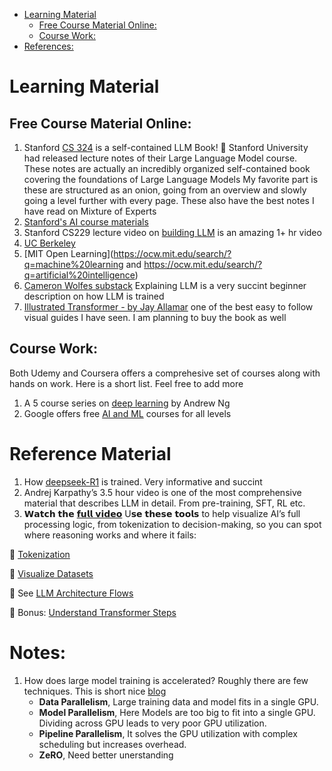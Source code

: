 <!-- TOC start (generated with https://github.com/derlin/bitdowntoc) -->

- [Learning Material ](#learning-material)
   * [Free Course Material Online:](#free-course-material-online)
   * [Course Work:](#course-work)
- [References:](#reference-material)
     

<!-- TOC end -->

# Learning Material 

## Free Course Material Online:
1. Stanford [CS 324](https://stanford-cs324.github.io/winter2022/lectures/) is a self-contained LLM Book! 🙏 Stanford University had released lecture notes of their Large Language Model course. These notes are actually an incredibly organized self-contained book covering the foundations of Large Language Models
 My favorite part is these are structured as an onion, going from an overview and slowly going a level further with every page. These also have the best notes I have read on Mixture of Experts
1. [Stanford's AI course materials](https://ai.stanford.edu/courses/)
2. Stanford CS229 lecture video on [building LLM](https://www.youtube.com/watch?v=9vM4p9NN0Ts&ab_channel=StanfordOnline) is an amazing 1+ hr video
1. [UC Berkeley](http://ai.berkeley.edu/home.html) 
1. [MIT Open Learning](https://ocw.mit.edu/search/?q=machine%20learning and https://ocw.mit.edu/search/?q=artificial%20intelligence)
1. [Cameron Wolfes substack](https://cameronrwolfe.substack.com/p/explaining-chatgpt-to-anyone-in-20) Explaining LLM is a very succint beginner description on how LLM is trained 
1. [Illustrated Transformer -  by Jay Allamar](https://jalammar.github.io/illustrated-transformer/) one of the best easy to follow visual guides I have seen. I am planning to buy the book as well

## Course Work:
Both Udemy and Coursera offers a comprehesive set of courses along with hands on work. Here is a short list. Feel free to add more

1. A 5 course series on [deep learning](https://www.coursera.org/specializations/deep-learning) by Andrew Ng
2. Google offers free [AI and ML](https://cloud.google.com/learn/training/machinelearning-ai) courses for all levels

# Reference Material

1. How [deepseek-R1](https://newsletter.languagemodels.co/p/the-illustrated-deepseek-r1) is trained. Very informative and succint
2. Andrej Karpathy’s 3.5 hour video is one of the most comprehensive material that describes LLM in detail. From pre-training, SFT, RL etc.
3. 𝗪𝗮𝘁𝗰𝗵 𝘁𝗵𝗲 [𝗳𝘂𝗹𝗹 𝘃𝗶𝗱𝗲𝗼](https://youtu.be/7xTGNNLPyMI?si=iSy9vkBEA_j739AS)
U𝘀𝗲 𝘁𝗵𝗲𝘀𝗲 𝘁𝗼𝗼𝗹𝘀 to help visualize AI’s full processing logic, from tokenization to decision-making, so you can spot where reasoning works and where it fails: 

📌 [Tokenization](https://tiktokenizer.vercel.app/)

📌 [Visualize Datasets](atlas.nomic.ai) 

📌 See [LLM Architecture Flows](https://bbycroft.net/llm)

📌 Bonus: [Understand Transformer Steps](https://lnkd.in/g7P-C4HJ)

# Notes:
1. How does large model training is accelerated? Roughly there are few techniques. This is short nice [blog](https://alessiodevoto.github.io/parallelism/)
   - **Data Parallelism**, Large training data and model fits in a single GPU.
   - **Model Parallelism**, Here Models are too big to fit into a single GPU. Dividing across GPU leads to very poor GPU utilization.
   - **Pipeline Parallelism**, It solves the GPU utilization with complex scheduling but increases overhead.
   - **ZeRO**, Need better unerstanding
